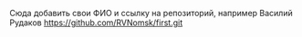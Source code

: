 Сюда добавить свои ФИО и ссылку на репозиторий, например
Василий Рудаков https://github.com/RVNomsk/first.git
